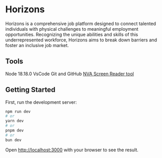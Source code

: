 # Horizons

Horizons is a comprehensive job platform designed to connect talented individuals with physical challenges to meaningful employment opportunities. Recognizing the unique abilities and skills of this underrepresented workforce, Horizons aims to break down barriers and foster an inclusive job market.

## Tools

Node 18.18.0
VsCode
Git and GitHub
[NVA Screen Reader tool](https://www.nvaccess.org/download/)

## Getting Started

First, run the development server:

```bash
npm run dev
# or
yarn dev
# or
pnpm dev
# or
bun dev
```

Open [http://localhost:3000](http://localhost:3000) with your browser to see the result.
